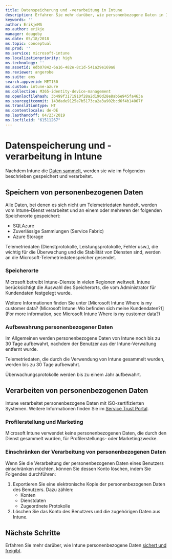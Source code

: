 ```yaml
---
title: Datenspeicherung und -verarbeitung in Intune
description: Erfahren Sie mehr darüber, wie personenbezogene Daten in Intune gespeichert und verarbeitet werden.
keywords: ''
author: ErikjeMS
ms.author: erikje
manager: dougeby
ms.date: 05/18/2018
ms.topic: conceptual
ms.prod: ''
ms.service: microsoft-intune
ms.localizationpriority: high
ms.technology: ''
ms.assetid: edb07842-6a16-482e-8c1d-541a29e169a8
ms.reviewer: angerobe
ms.suite: ems
search.appverid: MET150
ms.custom: intune-azure
ms.collection: M365-identity-device-management
ms.openlocfilehash: 3b499f3171910f28a2d190d28e8ab6e945fa463a
ms.sourcegitcommit: 143dade9125e7b5173ca2a3a902bcd6f4b14067f
ms.translationtype: HT
ms.contentlocale: de-DE
ms.lasthandoff: 04/23/2019
ms.locfileid: "61511267"
---
```

# <a name="data-storage-and-processing-in-intune"></a>Datenspeicherung und -verarbeitung in Intune

Nachdem Intune die [Daten sammelt](privacy-data-collect.md), werden sie wie im Folgenden beschrieben gespeichert und verarbeitet.

## <a name="storing-personal-data"></a>Speichern von personenbezogenen Daten

Alle Daten, bei denen es sich nicht um Telemetriedaten handelt, werden vom Intune-Dienst verarbeitet und an einem oder mehreren der folgenden Speicherorte gespeichert: 

- SQLAzure 
- Zuverlässige Sammlungen (Service Fabric)  
- Azure Storage 

Telemetriedaten (Dienstprotokolle, Leistungsprotokolle, Fehler usw.), die wichtig für die Überwachung und die Stabilität von Diensten sind, werden an die Microsoft-Telemetriedatenspeicher gesendet.

### <a name="storage-locations"></a>Speicherorte

Microsoft betreibt Intune-Dienste in vielen Regionen weltweit. Intune berücksichtigt die Auswahl des Speicherorts, die vom Administrator für Kundendaten festgelegt wurde.

Weitere Informationen finden Sie unter [Microsoft Intune Where is my customer data? (Microsoft Intune: Wo befinden sich meine Kundendaten?)](For more information, see Microsoft Intune Where is my customer data?)

### <a name="personal-data-retention"></a>Aufbewahrung personenbezogener Daten

Im Allgemeinen werden personenbezogene Daten von Intune noch bis zu 30 Tage aufbewahrt, nachdem der Benutzer aus der Intune-Verwaltung entfernt wurde.

Telemetriedaten, die durch die Verwendung von Intune gesammelt wurden, werden bis zu 30 Tage aufbewahrt.

Überwachungsprotokolle werden bis zu einem Jahr aufbewahrt.

## <a name="processing-personal-data"></a>Verarbeiten von personenbezogenen Daten

Intune verarbeitet personenbezogene Daten mit ISO-zertifizierten Systemen. Weitere Informationen finden Sie im [Service Trust Portal](https://www.microsoft.com/en-us/TrustCenter/stp).

### <a name="profiling-and-marketing"></a>Profilerstellung und Marketing

Microsoft Intune verwendet keine personenbezogenen Daten, die durch den Dienst gesammelt wurden, für Profilerstellungs- oder Marketingzwecke. 

### <a name="restrict-processing-of-personal-data"></a>Einschränken der Verarbeitung von personenbezogenen Daten

Wenn Sie die Verarbeitung der personenbezogenen Daten eines Benutzers einschränken möchten, können Sie dessen Konto löschen, indem Sie Folgendes durchführen:
1. Exportieren Sie eine elektronische Kopie der personenbezogenen Daten des Benutzers. Dazu zählen:
    - Konten
    - Dienstdaten
    - Zugeordnete Protokolle
2. Löschen Sie das Konto des Benutzers und die zugehörigen Daten aus Intune.

## <a name="next-steps"></a>Nächste Schritte

Erfahren Sie mehr darüber, wie Intune personenbezogene Daten [sichert und freigibt](privacy-data-secure-share.md). 
